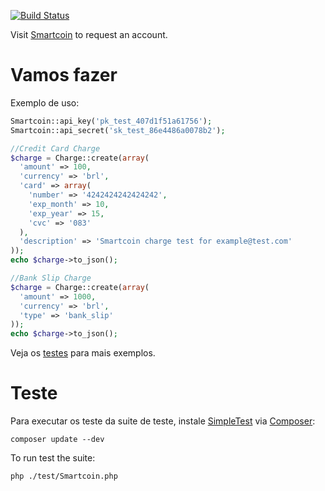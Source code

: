 [![Build Status](https://travis-ci.org/lccro/smartcoin-php.svg)](https://travis-ci.org/lccro/smartcoin-php)

Visit [Smartcoin](https://smartcoin.com.br/) to request an account.

Vamos fazer
===============

Exemplo de uso:

```php
Smartcoin::api_key('pk_test_407d1f51a61756');
Smartcoin::api_secret('sk_test_86e4486a0078b2');

//Credit Card Charge
$charge = Charge::create(array(
  'amount' => 100,
  'currency' => 'brl',
  'card' => array(
    'number' => '4242424242424242',
    'exp_month' => 10,
    'exp_year' => 15,
    'cvc' => '083'
  ),
  'description' => 'Smartcoin charge test for example@test.com'
));
echo $charge->to_json();

//Bank Slip Charge
$charge = Charge::create(array(
  'amount' => 1000,
  'currency' => 'brl',
  'type' => 'bank_slip'
));
echo $charge->to_json();
```
Veja os [testes](https://github.com/smartcoinpayments/smartcoin-php/blob/master/test/SmartCoin/ChargeTest.php) para mais exemplos.

Teste
=====

Para executar os teste da suite de teste, instale [SimpleTest](https://packagist.org/packages/simpletest/simpletest) via
[Composer](https://getcomposer.org/):

```
composer update --dev
```

To run test the suite:

```
php ./test/Smartcoin.php
```
